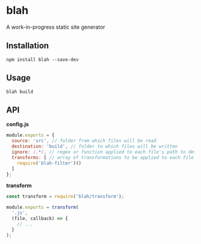 # blah

A work-in-progress static site generator

## Installation

```
npm install blah --save-dev
```

## Usage

```
blah build
```

## API

**config.js**

```javascript
module.exports = {
  source: 'src', // folder from which files will be read
  destination: 'build', // folder to which files will be written
  ignore: /.*/, // regex or function applied to each file's path to determine if it's run through blah. Matched files aren't watched; a transform should be used to filter out any source files that shouldn't be written to the destination
  transforms: [ // array of transformations to be applied to each file
    require('blah-filter')()
  ]
};
```

**transform**

```javascript
const transform = require('blah/transform');

module.exports = transform(
  '.js',
  (file, callback) => {
    // ...
  }
);
```
